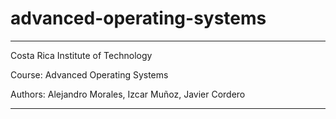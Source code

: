 # advanced-operating-systems

*****************************************************

Costa Rica Institute of Technology

Course: Advanced Operating Systems

Authors: Alejandro Morales, Izcar Muñoz, Javier Cordero
*****************************************************
